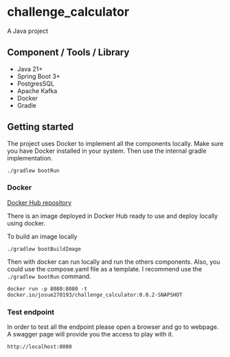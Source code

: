# challenge_calculator
A Java project

## Component / Tools / Library
- Java 21+
- Spring Boot 3+
- PostgresSQL
- Apache Kafka
- Docker
- Gradle

## Getting started

The project uses Docker to implement all the components locally. Make sure you have Docker installed
in your system. Then use the internal gradle implementation.

``
./gradlew bootRun
``

### Docker 

[Docker Hub repository](https://hub.docker.com/r/josue270193/challenge_calculator)

There is an image deployed in Docker Hub ready to use and deploy locally using docker.

To build an image locally

``
./gradlew bootBuildImage
``

Then with docker can run locally and run the others components. 
Also, you could use the compose.yaml file as a template. 
I recommend use the `./gradlew bootRun` command. 

``
docker run -p 8080:8080 -t docker.io/josue270193/challenge_calculator:0.0.2-SNAPSHOT
``

### Test endpoint

In order to test all the endpoint please open a browser and go to webpage.
A swagger page will provide you the access to play with it.

``
http://localhost:8080
``

